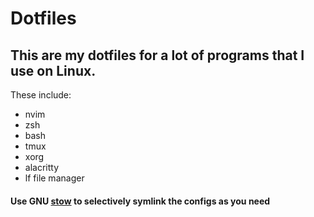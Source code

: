 # Dotfiles
## This are my dotfiles for a lot of programs that I use on Linux.

These include:
- nvim
- zsh
- bash
- tmux
- xorg
- alacritty
- lf file manager

#### Use GNU [stow](https://www.gnu.org/software/stow/) to selectively symlink the configs as you need
